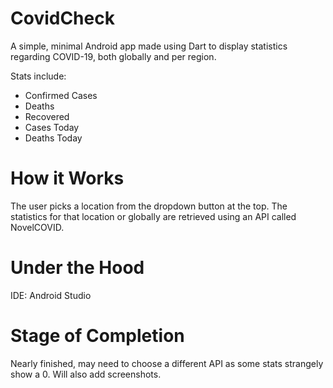 # CovidCheck

A simple, minimal Android app made using Dart to display statistics regarding COVID-19, both globally and per region.

Stats include: 

- Confirmed Cases
- Deaths
- Recovered 
- Cases Today
- Deaths Today

# How it Works

The user picks a location from the dropdown button at the top. The statistics for that location or globally are retrieved using an API called NovelCOVID. 

# Under the Hood

IDE: Android Studio

# Stage of Completion

Nearly finished, may need to choose a different API as some stats strangely show a 0. Will also add screenshots.
